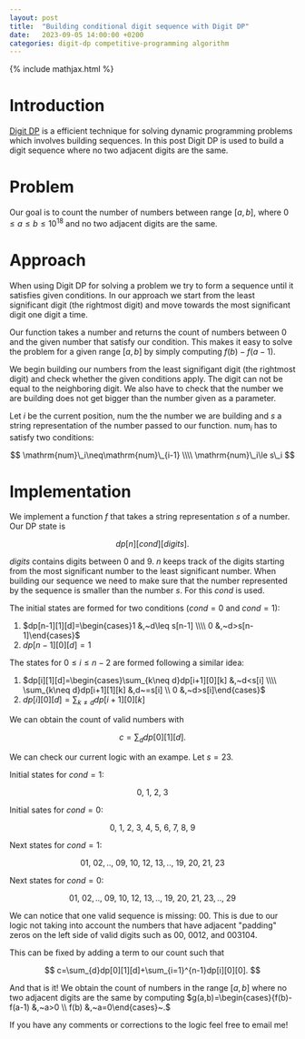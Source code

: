 ```yaml
---
layout: post
title:  "Building conditional digit sequence with Digit DP"
date:   2023-09-05 14:00:00 +0200
categories: digit-dp competitive-programming algorithm
---
```

{% include mathjax.html %}

# Introduction

[Digit DP](https://codeforces.com/blog/entry/53960) is a efficient technique for solving dynamic programming problems which involves building sequences. In this post Digit DP is used to build a digit sequence where no two adjacent digits are the same.

# Problem

Our goal is to count the number of numbers between range $\left[a,b\right]$, where $0\leq a\leq b\leq10^{18}$ and no two adjacent digits are the same.

# Approach

When using Digit DP for solving a problem we try to form a sequence until it satisfies given conditions. In our approach we start from the least significant digit (the rightmost digit) and move towards the most significant digit one digit a time.

Our function takes a number and returns the count of numbers between $0$ and the given number that satisfy our condition. This makes it easy to solve the problem for a given range $[a, b]$ by simply computing $f(b)-f(a-1)$.

We begin building our numbers from the least signifigant digit (the rightmost digit) and check whether the given conditions apply. The digit can not be equal to the neighboring digit. We also have to check that the number we are building does not get bigger than the number given as a parameter.

Let $i$ be the current position, $\mathrm{num}$ the the number we are building and $s$ a string representation of the number passed to our function. $\mathrm{num}_i$ has to satisfy two conditions:

$$
\mathrm{num}\_i\neq\mathrm{num}\_{i-1} \\\\ \mathrm{num}\_i\le s\_i
$$

# Implementation

 We implement a function $f$ that takes a string representation $s$ of a number. Our DP state is

 $$
dp[n][cond][digits].
 $$

 $digits$ contains digits between $0$ and $9$. $n$ keeps track of the digits starting from the most significant number to the least significant number. When building our sequence we need to make sure that the number represented by the sequence is smaller than the number $s$. For this $cond$ is used.

The initial states are formed for two conditions ($cond=0$ and $cond=1$):

1. $dp[n-1][1][d]=\begin{cases}1 &,~d\leq s[n-1] \\\\ 0 &,~d>s[n-1]\end{cases}$
2. $dp[n-1][0][d]=1$

The states for $0\leq i\leq n-2$ are formed following a similar idea:

1. $dp[i][1][d]=\begin{cases}\sum_{k\neq d}dp[i+1][0][k] &,~d<s[i] \\\\ \sum_{k\neq d}dp[i+1][1][k] &,d~=s[i] \\ 0 &,~d>s[i]\end{cases}$
2. $dp[i][0][d]=\sum_{k\neq d}dp[i+1][0][k]$


We can obtain the count of valid numbers with

$$
c=\sum_{d}dp[0][1][d].
$$

We can check our current logic with an exampe. Let $s=23$.

Initial states for $cond=1$:

$$
0,~1,~2,~3
$$

Initial sates for $cond=0$:

$$
0,~1,~2,~3,~4,~5,~6,~7,~8,~9
$$

Next states for $cond=1$:

$$
01,~02,..,~09,~10,~12,~13,..,~19,~20,~21,~23
$$

Next states for $cond=0$:

$$
01,~02,..,~09,~10,~12,~13,..,~19,~20,~21,~23,..,~29
$$

We can notice that one valid sequence is missing: $00$. This is due to our logic not taking into account the numbers that have adjacent "padding" zeros on the left side of valid digits such as $00,~0012,~\mathrm{and}~003104$.

This can be fixed by adding a term to our count such that

$$
c=\sum_{d}dp[0][1][d]+\sum_{i=1}^{n-1}dp[i][0][0].
$$

And that is it! We obtain the count of numbers in the range $\left[a, b\right]$ where no two adjacent digits are the same by computing $g(a,b)=\begin{cases}{f(b)-f(a-1) &,~a>0 \\\\ f(b) &,~a=0\end{cases}~.$

If you have any comments or corrections to the logic feel free to email me!
